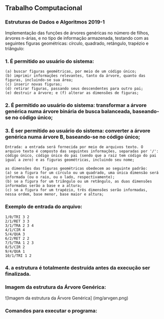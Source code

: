 ## Trabalho Computacional
### Estruturas de Dados e Algoritmos 2019-1

Implementação das funções de árvores genéricas no número de filhos, árvores n-árias, e no tipo de informação armazenada, testando com as seguintes figuras geométricas: círculo, quadrado, retângulo, trapézio e triângulo:

### 1. É permitido ao usuário do sistema: 
    (a) buscar figuras geométricas, por meio de um código único;
    (b) imprimir informações relevantes, tanto da árvore, quanto das figuras, incluindo-se sua área; 
    (c) inserir novas figuras; 
    (d) retirar figuras, passando seus descendentes para outro pai; 
    (e) destruir a árvore; e (f) alterar as dimensões de figuras;
    
### 2. É permitido ao usuário do sistema: transformar a árvore genérica numa árvore binária de busca balanceada, baseando-se no código único;
    
### 3. É ser permitido ao usuário do sistema: converter a árvore genérica numa árvore B, baseando-se no código único;
    
    Entrada: a entrada será fornecida por meio de arquivos texto. O arquivo texto é composto das seguintes informações, separadas por '/': código único, código único do pai (sendo que a raiz tem código do pai igual a zero) e as figuras geométricas, incluindo seu nome;

    as dimensões das figuras geométricas obedecem ao seguinte padrão: 
    (a) se a figura for um círculo ou um quadrado, uma única dimensão será informada (ou o raio, ou o lado, respectivamente); 
    (b) se a figura for um triângulo ou um retângulo, as duas dimensões informadas serão a base e a altura;
    (c) se a figura for um trapézio, três dimensões serão informadas, nessa ordem, base menor, base maior e altura;

### Exemplo de entrada do arquivo:    
```
1/0/TRI 3 2
2/1/RET 3 3
3/1/TRA 2 3 4
4/1/CIR 4
5/4/QUA 3
6/2/RET 2 2
7/5/TRA 1 2 3
8/5/CIR 2
9/4/QUA 1
10/1/TRI 1 2
```
    
### 4. a estrutura é totalmente destruída antes da execução ser finalizada.

### Imagem da estrutura da Árvore Genérica:

![Imagem da estrutura da Árvore Genérica] (img/arvgen.png)


### Comandos para executar o programa:




